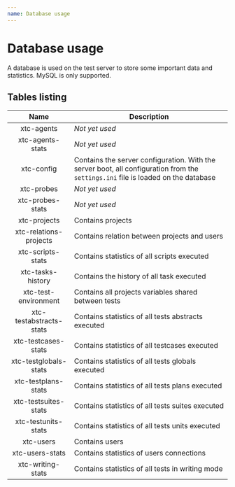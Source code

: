 ```yaml
---
name: Database usage
---
```


# Database usage

A database is used on the test server to store some important data and statistics.
MySQL is only supported.

## Tables listing


|Name|Description|
|:---:|---------|
|xtc-agents|*Not yet used*|
|xtc-agents-stats|*Not yet used*|
|xtc-config|Contains the server configuration. With the server boot, all configuration from the `settings.ini` file is loaded on the database|
|xtc-probes|*Not yet used*|
|xtc-probes-stats|*Not yet used*|
|xtc-projects|Contains projects|
|xtc-relations-projects|Contains relation between projects and users|
|xtc-scripts-stats|Contains statistics of all scripts executed||
|xtc-tasks-history|Contains the history of all task executed |
|xtc-test-environment|Contains all projects variables shared between tests|
|xtc-testabstracts-stats|Contains statistics of all tests abstracts executed|
|xtc-testcases-stats|Contains statistics of all testcases executed|
|xtc-testglobals-stats|Contains statistics of all tests globals executed|
|xtc-testplans-stats|Contains statistics of all tests plans executed|
|xtc-testsuites-stats|Contains statistics of all tests suites executed|
|xtc-testunits-stats|Contains statistics of all tests units executed|
|xtc-users|Contains users|
|xtc-users-stats|Contains statistics of users connections|
|xtc-writing-stats|Contains statistics of all tests in writing mode|